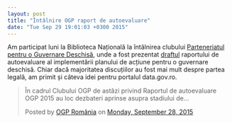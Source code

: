 ```yaml
---
layout: post
title: "Întâlnire OGP raport de autoevaluare"
date: "Tue Sep 29 19:01:03 +0300 2015"
---
```


Am participat luni la Biblioteca Națională la întâlnirea clubului [Parteneriatul pentru o Guvernare Deschisă][0], unde a fost prezentat [draftul][1] raportului de autoevaluare al implementării planului de acțiune pentru o guvernare deschisă. Chiar dacă majoritatea discuțiilor au fost mai mult despre partea legală, am primit și câteva idei pentru portalul data.gov.ro.

<div id="fb-root"></div><script>(function(d, s, id) {  var js, fjs =
d.getElementsByTagName(s)[0];  if (d.getElementById(id)) return;  js =
d.createElement(s); js.id = id;  js.src =
"//connect.facebook.net/en_US/sdk.js#xfbml=1&version=v2.3";
fjs.parentNode.insertBefore(js, fjs);}(document, 'script',
'facebook-jssdk'));</script><div class="fb-post"
data-href="https://www.facebook.com/media/set/?set=a.893251714096563.1073741833.719061008182302&amp;type=3"
data-width="500"><div class="fb-xfbml-parse-ignore"><blockquote
cite="https://www.facebook.com/media/set/?set=a.893251714096563.1073741833.719061008182302&amp;type=3"><p>&#xce;n
cadrul Clubului OGP de ast&#x103;zi privind Raportul de autoevaluare OGP 2015 au
loc dezbateri aprinse asupra stadiului de...</p>Posted by <a
href="https://www.facebook.com/RomaniaOGP">OGP România</a> on&nbsp;<a
href="https://www.facebook.com/media/set/?set=a.893251714096563.1073741833.719061008182302&amp;type=3">Monday,
September 28, 2015</a></blockquote></div></div>

[0]: http://ogp.gov.ro/
[1]: http://ogp.gov.ro/wp-content/uploads/2015/09/Raport-autoevaluare-OGP_draft_-1sept2015.pdf
